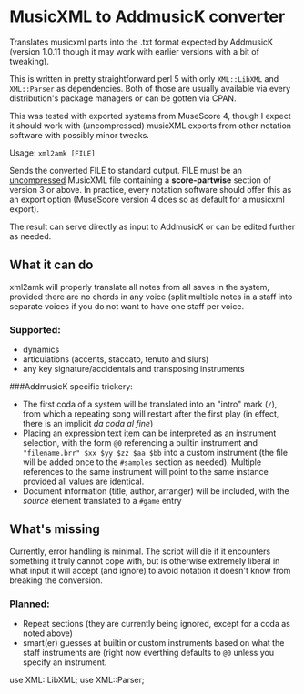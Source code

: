 # MusicXML to AddmusicK converter

Translates musicxml parts into the .txt format expected by AddmusicK (version 1.0.11 though it may
work with earlier versions with a bit of tweaking).

This is written in pretty straightforward perl 5 with only `XML::LibXML` and `XML::Parser` as dependencies.  Both
of those are usually available via every distribution's package managers or can be gotten via CPAN.

This was tested with exported
systems from MuseScore 4, though I expect it should work with (uncompressed) musicXML exports from other
notation software with possibly minor tweaks.

Usage: `xml2amk [FILE]`

Sends the converted FILE to standard output.  FILE must be an <ins>uncompressed</ins> MusicXML file
containing a __score-partwise__ section of version 3 or above.  In practice, every notation software
should offer this as an export option (MuseScore version 4 does so as default for a musicxml export).

The result can serve directly as input to AddmusicK or can be edited further as needed.

## What it can do

xml2amk will properly translate all notes from all saves in the system, provided there are no chords
in any voice (split multiple notes in a staff into separate voices if you do not want to have one
staff per voice.

### Supported:
- dynamics
- articulations (accents, staccato, tenuto and slurs)
- any key signature/accidentals and transposing instruments

###AddmusicK specific trickery:
- The first coda of a system will be translated into an "intro" mark (`/`), from which a repeating
  song will restart after the first play (in effect, there is an implicit _da coda al fine_)
- Placing an expression text item can be interpreted as an instrument selection, with the form
  `@0` referencing a builtin instrument and `"filename.brr" $xx $yy $zz $aa $bb` into a custom
  instrument (the file will be added once to the `#samples` section as needed).  Multiple references
  to the same instrument will point to the same instance provided all values are identical.
- Document information (title, author, arranger) will be included, with the _source_ element
  translated to a `#game` entry

## What's missing

Currently, error handling is minimal.  The script will die if it encounters something it truly
cannot cope with, but is otherwise extremely liberal in what input it will accept (and ignore)
to avoid notation it doesn't know from breaking the conversion.

### Planned:
- Repeat sections (they are currently being ignored, except for a coda as noted above)
- smart(er) guesses at builtin or custom instruments based on what the staff instruments are (right
  now everthing defaults to `@0` unless you specify an instrument.

use XML::LibXML;
use XML::Parser;
